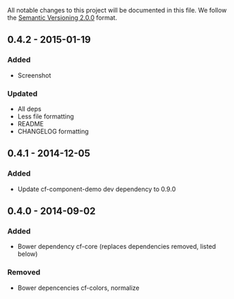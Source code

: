 All notable changes to this project will be documented in this file.
We follow the [Semantic Versioning 2.0.0](http://semver.org/) format.


## 0.4.2 - 2015-01-19

### Added
- Screenshot

### Updated
- All deps
- Less file formatting
- README
- CHANGELOG formatting


## 0.4.1 - 2014-12-05

### Added
- Update cf-component-demo dev dependency to 0.9.0


## 0.4.0 - 2014-09-02

### Added
- Bower dependency cf-core (replaces dependencies removed, listed below)

### Removed
- Bower depencencies cf-colors, normalize
